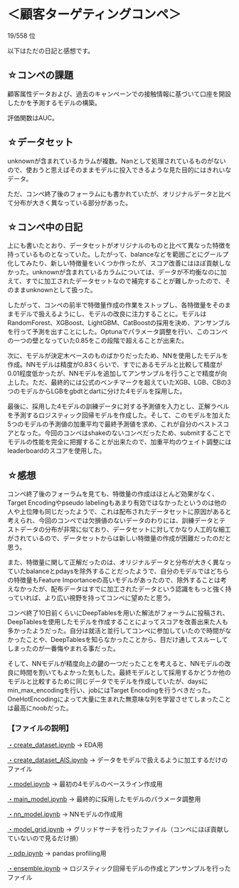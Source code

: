 # ＜顧客ターゲティングコンペ＞
19/558 位

以下はただの日記と感想です。
## ☆コンペの課題
顧客属性データおよび、過去のキャンペーンでの接触情報に基づいて口座を開設したかを予測するモデルの構築。

評価関数はAUC。
## ☆データセット
unknownが含まれているカラムが複数。Nanとして処理されているものがないので、使おうと思えばそのままモデルに投入できるような見た目的にはきれいなデータ。

ただ、コンペ終了後のフォーラムにも書かれていたが、オリジナルデータと比べて分布が大きく異なっている部分があった。
## ☆コンペ中の日記
上にも書いたとおり、データセットがオリジナルのものと比べて異なった特徴を持っているものとなっていた。したがって、balanceなどを範囲ごとにグールプ化してみたり、新しい特徴量をいくつか作ったが、スコア改善にはほぼ貢献しなかった。unknownが含まれているカラムについては、データが不均衡なのに加えて、すでに加工されたデータセットなので補完することが難しかったので、そのままunknownとして扱った。

したがって、コンペの前半で特徴量作成の作業をストップし、各特徴量をそのままモデルで扱えるようにし、モデルの改良に注力することに。モデルはRandomForest、XGBoost、LightGBM、CatBoostの採用を決め、アンサンブルを行って予測を出すことにした。Optunaでパラメータ調整を行い、このコンペの一つの壁となっていた0.85をこの段階で超えることが出来た。

次に、モデルが決定木ベースのものばかりだったため、NNを使用したモデルを作成。NNモデルは精度が0.83くらいで、すでにあるモデルと比較して精度が0.01程度低かったが、NNモデルを追加してアンサンブルを行うことで精度が向上した。ただ、最終的には公式のベンチマークを超えていたXGB、LGB、CBの3つのモデルからLGBをgbdtとdartに分けた4モデルを採用した。

最後に、採用した4モデルの訓練データに対する予測値を入力とし、正解ラベルを予測するロジスティック回帰モデルを作成した。そして、このモデルを加えた5つのモデルの予測値の加重平均で最終予測値を求め、これが自分のベストスコアとなった。今回のコンペはshakeのないコンペだったため、submitすることでモデルの性能を完全に把握することが出来たので、加重平均のウェイト調整にはleaderboardのスコアを使用した。

## ☆感想
コンペ終了後のフォーラムを見ても、特徴量の作成はほとんど効果がなく、Target Encodingやpseudo labelingもあまり有効ではなかったというのは他の人や上位陣も同じだったようで、これは配布されたデータセットに原因があると考えられ、今回のコンペでは欠損値のないデータのわりには、訓練データとテストデータの分布が非常に似ており、データセットに対してかなり人工的な細工がされているので、データセットからは新しい特徴量の作成が困難だったのだと思う。

また、特徴量に関して正解だったのは、オリジナルデータと分布が大きく異なっていたbalanceとpdaysを除外することだったようで、自分のモデルではどちらの特徴量もFeature Importanceの高いモデルがあったので、除外することは考えなかったが、配布データはすでに加工されたデータという認識をもっと強く持っていれば、より広い視野を持ってコンペに望めたと思う。

コンペ終了10日前くらいにDeepTablesを用いた解法がフォーラムに投稿され、DeepTablesを使用したモデルを作成することによってスコアを改善出来た人も多かったようだった。自分は就活と並行してコンペに参加していたので時間がなかったことや、DeepTablesを知らなかったことから、目だけ通してスルーしてしまったのが一番悔やまれる事だった。

そして、NNモデルが精度向上の鍵の一つだったことを考えると、NNモデルの改良に時間を割いてもよかった気もした。最終モデルとして採用するかどうか他のモデルと比較するために同じデータでモデルを作成していたが、daysにmin_max_encodingを行い、jobにはTarget Encodingを行うべきだった。OneHotEncodingによって大量に生まれた無意味な列を学習させてしまったことは最高にnoobだった。

### 【ファイルの説明】
[・create_dataset.ipynb](/create_dataset.ipynb)
-> EDA用

[・create_dataset_AIS.ipynb](/create_dataset_AIS.ipynb)
-> データをモデルで扱えるように加工するだけのファイル

[・model.ipynb](/model.ipynb)
-> 最初の4モデルのベースライン作成用

[・main_model.ipynb](/main_model.ipynb)
-> 最終的に採用したモデルのパラメータ調整用

[・nn_model.ipynb](/nn_model.ipynb)
-> NNモデルの作成用

[・model_grid.ipynb](/model_grid.ipynb)
-> グリッドサーチを行ったファイル（コンペにほぼ貢献していないので見るだけ損）

[・pdp.ipynb](/pdp.ipynb)
-> pandas profiling用

[・ensemble.ipynb](/ensemble.ipynb)
-> ロジスティック回帰モデルの作成とアンサンブルを行ったファイル